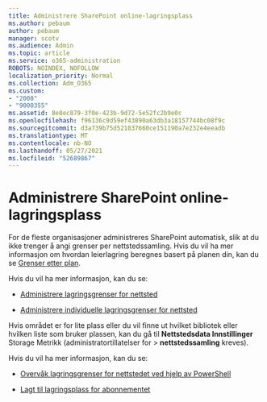 ```yaml
---
title: Administrere SharePoint online-lagringsplass
ms.author: pebaum
author: pebaum
manager: scotv
ms.audience: Admin
ms.topic: article
ms.service: o365-administration
ROBOTS: NOINDEX, NOFOLLOW
localization_priority: Normal
ms.collection: Adm_O365
ms.custom:
- "2008"
- "9000355"
ms.assetid: 8e0ec879-3f0e-423b-9d72-5e52fc2b9e0c
ms.openlocfilehash: f96136c9d59ef43890a63db3a18157744bc08f9c
ms.sourcegitcommit: d3a739b75d521837660ce151190a7e232e4eeadb
ms.translationtype: MT
ms.contentlocale: nb-NO
ms.lasthandoff: 05/27/2021
ms.locfileid: "52689867"
---
```

# <a name="manage-your-sharepoint-online-storage"></a>Administrere SharePoint online-lagringsplass

For de fleste organisasjoner administreres SharePoint automatisk, slik at du ikke trenger å angi grenser per nettstedssamling. Hvis du vil ha mer informasjon om hvordan leierlagring beregnes basert på planen din, kan du se [Grenser etter plan](/office365/servicedescriptions/sharepoint-online-service-description/sharepoint-online-limits?redirectedfrom=MSDN#limits-by-plan).

Hvis du vil ha mer informasjon, kan du se:

- [Administrere lagringsgrenser for nettsted](/sharepoint/manage-site-collection-storage-limits)

- [Administrere individuelle lagringsgrenser for nettsted](/sharepoint/manage-site-collection-storage-limits#manage-individual-site-storage-limits)

Hvis området er for lite plass eller du vil finne ut hvilket bibliotek eller hvilken liste som bruker plassen, kan du gå til **Nettstedsdata Innstillinger** Storage Metrikk (administratortillatelser for  >  **nettstedssamling** kreves).

Hvis du vil ha mer informasjon, kan du se:

- [Overvåk lagringsgrenser for nettstedet ved hjelp av PowerShell](/sharepoint/manage-site-collection-storage-limits#monitor-site-storage-limits-by-using-powershell)

- [Lagt til lagringsplass for abonnementet](/microsoft-365/commerce/add-storage-space) 
  